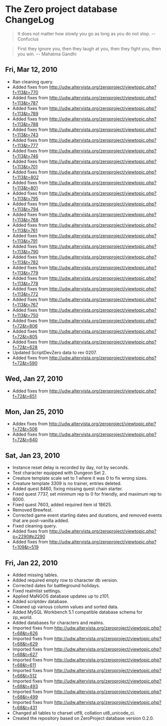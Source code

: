# The Zero project database ChangeLog

> It does not matter how slowly you go as long as you do not stop.
> -- Confucius

> First they ignore you, then they laugh at you, then they fight you,
> then you win. –- Mahatma Gandhi

## Fri, Mar 12, 2010

* Ran cleaning query.
* Added fixes from http://udw.altervista.org/zeroproject/viewtopic.php?f=113&t=770
* Added fixes from http://udw.altervista.org/zeroproject/viewtopic.php?f=113&t=787
* Added fixes from http://udw.altervista.org/zeroproject/viewtopic.php?f=113&t=789
* Added fixes from http://udw.altervista.org/zeroproject/viewtopic.php?f=113&t=788
* Added fixes from http://udw.altervista.org/zeroproject/viewtopic.php?f=113&t=743
* Added fixes from http://udw.altervista.org/zeroproject/viewtopic.php?f=113&t=777
* Added fixes from http://udw.altervista.org/zeroproject/viewtopic.php?f=113&t=746
* Added fixes from http://udw.altervista.org/zeroproject/viewtopic.php?f=113&t=701
* Added fixes from http://udw.altervista.org/zeroproject/viewtopic.php?f=113&t=802
* Added fixes from http://udw.altervista.org/zeroproject/viewtopic.php?f=113&t=801
* Added fixes from http://udw.altervista.org/zeroproject/viewtopic.php?f=113&t=795
* Added fixes from http://udw.altervista.org/zeroproject/viewtopic.php?f=113&t=794
* Added fixes from http://udw.altervista.org/zeroproject/viewtopic.php?f=113&t=768
* Added fixes from http://udw.altervista.org/zeroproject/viewtopic.php?f=113&t=761
* Added fixes from http://udw.altervista.org/zeroproject/viewtopic.php?f=113&t=791
* Added fixes from http://udw.altervista.org/zeroproject/viewtopic.php?f=113&t=790
* Added fixes from http://udw.altervista.org/zeroproject/viewtopic.php?f=113&t=782
* Added fixes from http://udw.altervista.org/zeroproject/viewtopic.php?f=113&t=779
* Added fixes from http://udw.altervista.org/zeroproject/viewtopic.php?f=113&t=778
* Added fixes from http://udw.altervista.org/zeroproject/viewtopic.php?f=113&t=772
* Added fixes from http://udw.altervista.org/zeroproject/viewtopic.php?f=113&t=767
* Added fixes from http://udw.altervista.org/zeroproject/viewtopic.php?f=113&t=750
* Added fixes from http://udw.altervista.org/zeroproject/viewtopic.php?f=72&t=806
* Added fixes from http://udw.altervista.org/zeroproject/viewtopic.php?f=72&t=805
* Added fixes from http://udw.altervista.org/zeroproject/viewtopic.php?f=72&t=628
* Updated ScriptDevZero data to rev 0207.
* Added fixes from http://udw.altervista.org/zeroproject/viewtopic.php?f=72&t=590

## Wed, Jan 27, 2010

* Added fixes from http://udw.altervista.org/zeroproject/viewtopic.php?f=72&t=651

## Mon, Jan 25, 2010

* Addex fixes from http://udw.altervista.org/zeroproject/viewtopic.php?f=72&t=506
* Added fixes from http://udw.altervista.org/zeroproject/viewtopic.php?f=72&t=640

## Sat, Jan 23, 2010

* Instance reset delay is recorded by day, not by seconds.
* Test character equipped with Dungeon Set 2.
* Creature template scale set to 1 where it was 0 to fix wrong sizes.
* Creature template 3309 is no trainer, entries deleted.
* Added quest 8460, fixing missing quest chain starter.
* Fixed quest 7737, set minimum rep to 0 for friendly, and maximum
  rep to 6000.
* Fixed quest 7603, added required item id 18625.
* Removed Brewfest.
* Corrected game event starting dates and durations, and removed events
  that are post-vanilla added.
* Fixed cleaning query.
* Added fixes from http://udw.altervista.org/zeroproject/viewtopic.php?p=2290#p2290
* Added fixes from http://udw.altervista.org/zeroproject/viewtopic.php?f=109&t=519

## Fri, Jan 22, 2010

* Added missing tables.
* Added required empty row to character db version.
* Corrected dates for battleground holidays.
* Fixed realmlist settings.
* Applied MaNGOS database updates up to z101.
* Added scriptdev database.
* Cleaned up various column values and sorted data.
* Added MySQL Workbench 5.1 compatible database schema for zp_world.
* Added databases for characters and realms.
* Imported fixes from http://udw.altervista.org/zeroproject/viewtopic.php?f=68&t=626
* Imported fixes from http://udw.altervista.org/zeroproject/viewtopic.php?f=68&t=629
* Imported fixes from http://udw.altervista.org/zeroproject/viewtopic.php?f=68&t=627
* Imported fixes from http://udw.altervista.org/zeroproject/viewtopic.php?f=68&t=611
* Imported fixes from http://udw.altervista.org/zeroproject/viewtopic.php?f=68&t=512
* Imported fixes from http://udw.altervista.org/zeroproject/viewtopic.php?f=68&t=493
* Imported fixes from http://udw.altervista.org/zeroproject/viewtopic.php?f=68&t=499
* Imported fixes from http://udw.altervista.org/zeroproject/viewtopic.php?f=68&t=431
* Changed all tables to charset utf8, collation ut8_unicode_ci.
* Created the repository based on ZeroProject database version 0.2.0.
